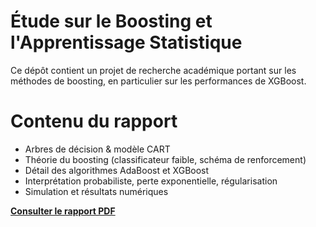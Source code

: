# Étude sur le Boosting et l'Apprentissage Statistique

Ce dépôt contient un projet de recherche académique portant sur les méthodes de boosting, en particulier sur les performances de XGBoost.

# Contenu du rapport

- Arbres de décision & modèle CART
- Théorie du boosting (classificateur faible, schéma de renforcement)
- Détail des algorithmes AdaBoost et XGBoost
- Interprétation probabiliste, perte exponentielle, régularisation
- Simulation et résultats numériques

**[Consulter le rapport PDF](./nom_du_fichier.pdf)**
